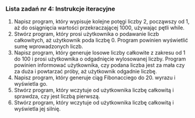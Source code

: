 ### Lista zadań nr 4: Instrukcje iteracyjne
1. Napisz program, który wypisuje kolejne potęgi liczby 2, począwszy od 1, aż do osiągnięcia wartości przekraczającej 1000, używając pętli while.
1. Stwórz program, który prosi użytkownika o podawanie liczb całkowitych, aż użytkownik poda liczbę 0. Program powinien wyświetlić sumę wprowadzonych liczb.
1. Napisz program, który generuje losowe liczby całkowite z zakresu od 1 do 100 i prosi użytkownika o odgadnięcie wylosowanej liczby. Program powinien informować użytkownika, czy podana liczba jest za mała czy za duża i powtarzać próby, aż użytkownik odgadnie liczbę.
1. Napisz program, który generuje ciąg Fibonacciego do 20. wyrazu i wyświetla go.
1. Stwórz program, który wczytuje od użytkownika liczbę całkowitą i sprawdza, czy jest liczbą pierwszą.
1. Stwórz program, który wczytuje od użytkownika liczbę całkowitą i wyświetla jej silnię.